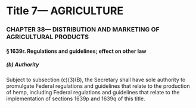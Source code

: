 
# Title 7— AGRICULTURE
### CHAPTER 38— DISTRIBUTION AND MARKETING OF AGRICULTURAL PRODUCTS
#### § 1639r. Regulations and guidelines; effect on other law
##### (b) Authority

Subject to subsection (c)(3)(B), the Secretary shall have sole authority to promulgate Federal regulations and guidelines that relate to the production of hemp, including Federal regulations and guidelines that relate to the implementation of sections 1639p and 1639q of this title.
